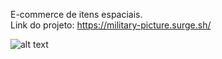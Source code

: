 
E-commerce de itens espaciais.<br>
Link do projeto: https://military-picture.surge.sh/

![alt text](https://i.postimg.cc/MTBpb9HY/loja.png)


